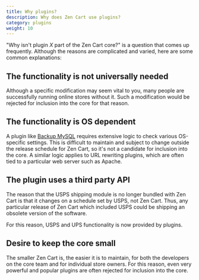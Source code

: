 ```yaml
---
title: Why plugins? 
description: Why does Zen Cart use plugins? 
category: plugins
weight: 10
---
```


"Why isn't plugin *X* part of the Zen Cart core?" is a question that comes
up frequently.  Although the reasons are complicated and varied, 
here are some common explanations: 

## The functionality is not universally needed 
Although a specific modification may seem vital to you, many people are 
successfully running online stores without it.  Such a modification would
be rejected for inclusion into the core for that reason. 

## The functionality is OS dependent 
A plugin like [Backup MySQL](https://www.zen-cart.com/downloads.php?do=file&id=7) requires extensive logic to check various OS-specific settings. 
This is difficult to maintain and subject to change outside the 
release schedule for Zen Cart, so it's not a candidate for inclusion
into the core.  A similar logic applies to URL rewriting plugins, which 
are often tied to a particular web server such as Apache. 

## The plugin uses a third party API 
The reason that the USPS shipping module is no longer bundled with Zen 
Cart is that it changes on a schedule set by USPS, not Zen Cart. 
Thus, any particular release of Zen Cart which included USPS could be 
shipping an obsolete version of the software. 

For this reason, USPS and UPS functionality is now provided by plugins. 

## Desire to keep the core small 
The smaller Zen Cart is, the easier it is to maintain, for both 
the developers on the core team and for individual store owners.  For 
this reason, even very powerful and popular plugins are often rejected 
for inclusion into the core. 


